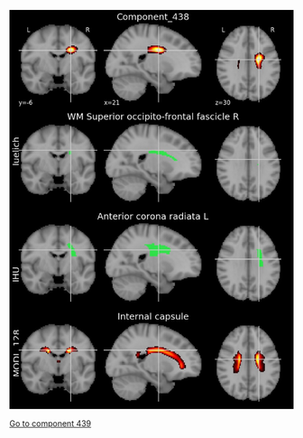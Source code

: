 


![438](preliminary/438.jpg "Component 438")

[Go to component 439](https://parietal-inria.github.io/MODL_atlas/1024/439 "Component 439")